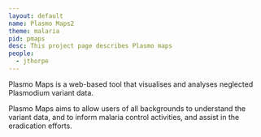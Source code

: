 ```yaml
---
layout: default
name: Plasmo Maps2
theme: malaria
pid: pmaps
desc: This project page describes Plasmo maps
people:
  - jthorpe
---
```


Plasmo Maps is a web-based tool that visualises and analyses neglected Plasmodium variant data.

Plasmo Maps aims to allow users of all backgrounds to understand the variant data, and to inform malaria control activities, and assist in the eradication efforts.